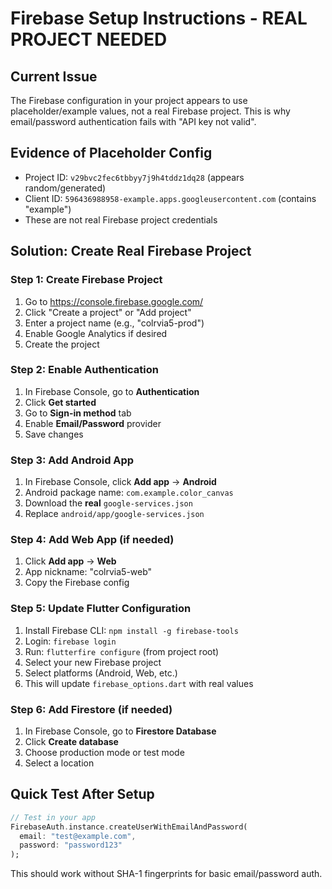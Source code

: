 # Firebase Setup Instructions - REAL PROJECT NEEDED

## Current Issue
The Firebase configuration in your project appears to use placeholder/example values, not a real Firebase project. This is why email/password authentication fails with "API key not valid".

## Evidence of Placeholder Config
- Project ID: `v29bvc2fec6tbbyy7j9h4tddz1dq28` (appears random/generated)
- Client ID: `596436988958-example.apps.googleusercontent.com` (contains "example")
- These are not real Firebase project credentials

## Solution: Create Real Firebase Project

### Step 1: Create Firebase Project
1. Go to https://console.firebase.google.com/
2. Click "Create a project" or "Add project"
3. Enter a project name (e.g., "colrvia5-prod")
4. Enable Google Analytics if desired
5. Create the project

### Step 2: Enable Authentication
1. In Firebase Console, go to **Authentication**
2. Click **Get started**
3. Go to **Sign-in method** tab
4. Enable **Email/Password** provider
5. Save changes

### Step 3: Add Android App
1. In Firebase Console, click **Add app** → **Android**
2. Android package name: `com.example.color_canvas`
3. Download the **real** `google-services.json`
4. Replace `android/app/google-services.json`

### Step 4: Add Web App (if needed)
1. Click **Add app** → **Web**
2. App nickname: "colrvia5-web"
3. Copy the Firebase config

### Step 5: Update Flutter Configuration
1. Install Firebase CLI: `npm install -g firebase-tools`
2. Login: `firebase login`
3. Run: `flutterfire configure` (from project root)
4. Select your new Firebase project
5. Select platforms (Android, Web, etc.)
6. This will update `firebase_options.dart` with real values

### Step 6: Add Firestore (if needed)
1. In Firebase Console, go to **Firestore Database**
2. Click **Create database**
3. Choose production mode or test mode
4. Select a location

## Quick Test After Setup
```dart
// Test in your app
FirebaseAuth.instance.createUserWithEmailAndPassword(
  email: "test@example.com", 
  password: "password123"
);
```

This should work without SHA-1 fingerprints for basic email/password auth.
